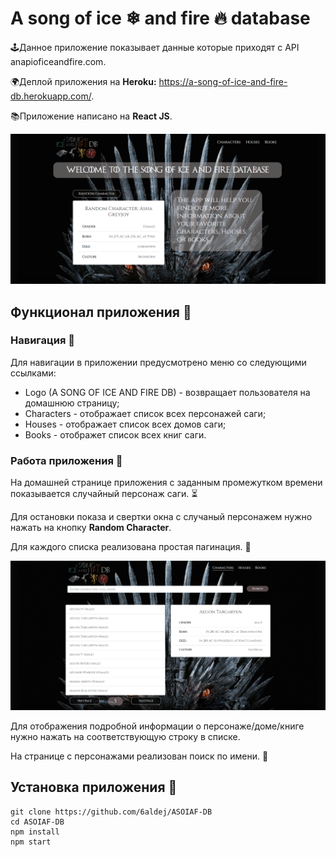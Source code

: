# A song of ice ❄ and fire 🔥 database

 🕹Данное приложение показывает данные которые приходят с API anapioficeandfire.com.

 🌍Деплой приложения на **Heroku:** <https://a-song-of-ice-and-fire-db.herokuapp.com/>.  

 📚Приложение написано на **React JS**.
 
 ![Image alt](https://github.com/6aldej/ImagesForProjects/blob/master/react-asoiaf/gotdb.png)
 
  ## Функционал приложения 🎢

 ### Навигация 🧭
  
  Для навигации в приложении предусмотрено меню со следующими ссылками:
  
  * Logo (A SONG OF ICE AND FIRE DB) - возвращает пользователя на домашнюю страницу;
  * Characters - отображает список всех персонажей саги;
  * Houses - отображает список всех домов саги;
  * Books - отображет список всех книг саги.
 
 ### Работа приложения 🐲
 
 На домашней странице приложения с заданным промежутком времени показывается случайный персонаж саги. ⏳ 
 
 Для остановки показа и свертки окна с случаный персонажем нужно нажать на кнопку **Random Character**.
 
 Для каждого списка реализована простая пагинация. 📜
 
 ![Image alt](https://github.com/6aldej/ImagesForProjects/blob/master/react-asoiaf/gotch.png)
 
 Для отображения подробной информации о персонаже/доме/книге нужно нажать на соответствующую строку в списке.
 
 На странице с персонажами реализован поиск по имени. 🐺
  

## Установка приложения 🚀

    git clone https://github.com/6aldej/ASOIAF-DB
    cd ASOIAF-DB
    npm install
    npm start
